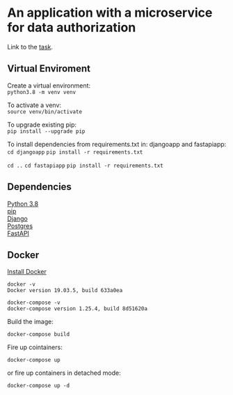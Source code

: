 # An application with a microservice for data authorization

Link to the [task](https://github.com/visse0001/recruiment-september-2020/blob/develop/recuriment_task.md).

## Virtual Enviroment
Create a virtual environment: <br/>
`python3.8 -m venv venv`

To activate a venv: <br/>
`source venv/bin/activate`

To upgrade existing pip: <br>
`pip install --upgrade pip`

To install dependencies from requirements.txt in: djangoapp and fastapiapp: <br>
`cd djangoapp`
`pip install -r requirements.txt`

`cd ..`
`cd fastapiapp`
`pip install -r requirements.txt`

## Dependencies

[Python 3.8](https://www.python.org/downloads/) <br>
[pip](https://pip.pypa.io/en/stable/installing/) <br>
[Django](https://docs.djangoproject.com/en/3.1/) <br>
[Postgres](https://www.postgresql.org/) <br>
[FastAPI](https://fastapi.tiangolo.com/) <br>

## Docker

[Install Docker](https://docs.docker.com/get-docker/)
```
docker -v
Docker version 19.03.5, build 633a0ea

docker-compose -v
docker-compose version 1.25.4, build 8d51620a
```

Build the image:

`docker-compose build`

Fire up cointainers:

`docker-compose up`

or fire up containers in detached mode:

`docker-compose up -d`